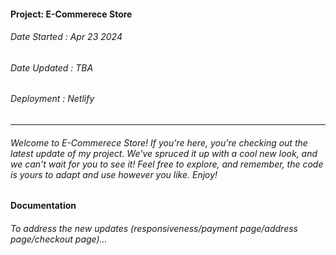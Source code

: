 #### Project: E-Commerece Store
###### Date Started : Apr 23 2024
###### Date Updated : TBA
###### Deployment : Netlify
---
###### Welcome to E-Commerece Store! If you're here, you're checking out the latest update of my project. We've spruced it up with a cool new look, and we can't wait for you to see it! Feel free to explore, and remember, the code is yours to adapt and use however you like. Enjoy! ######

#### Documentation
###### To address the new updates (responsiveness/payment page/address page/checkout page)...

